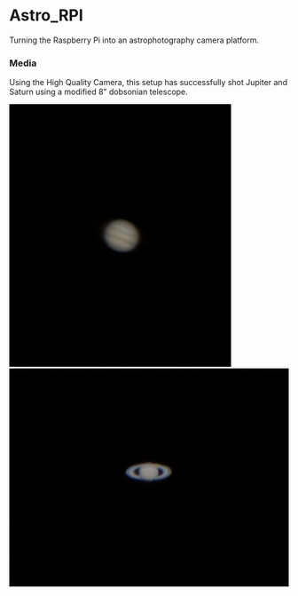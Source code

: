 # Astro_RPI
Turning the Raspberry Pi into an astrophotography camera platform.

### Media
Using the High Quality Camera, this setup has successfully shot Jupiter and Saturn using a modified 8" dobsonian telescope.

<img src="./Media/jupiter.jpg" alt="Jupiter" width="400"/> 

<img src="./Media/saturn.jpg" alt="Saturn" width="600"/> 
